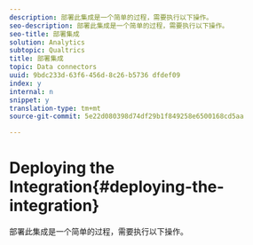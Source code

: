 ```yaml
---
description: 部署此集成是一个简单的过程，需要执行以下操作。
seo-description: 部署此集成是一个简单的过程，需要执行以下操作。
seo-title: 部署集成
solution: Analytics
subtopic: Qualtrics
title: 部署集成
topic: Data connectors
uuid: 9bdc233d-63f6-456d-8c26-b5736 dfdef09
index: y
internal: n
snippet: y
translation-type: tm+mt
source-git-commit: 5e22d080398d74df29b1f849258e6500168cd5aa

---
```



# Deploying the Integration{#deploying-the-integration}

部署此集成是一个简单的过程，需要执行以下操作。

